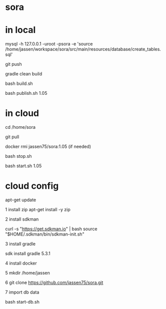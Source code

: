 # sora

# in local

mysql -h 127.0.0.1 -uroot -psora -e 'source /home/jassen/workspace/sora/src/main/resources/database/create_tables.sql'

git push

gradle clean build

bash build.sh

bash publish.sh 1.05



# in cloud

cd /home/sora

git pull

docker rmi jassen75/sora:1.05 (if needed)

bash stop.sh

bash start.sh 1.05



# cloud config

apt-get update

1  install zip
apt-get install -y zip

2 install sdkman

curl -s "https://get.sdkman.io" | bash
source "$HOME/.sdkman/bin/sdkman-init.sh"

3 install gradle

sdk install gradle 5.3.1

4 install docker

5 mkdir /home/jassen


6  git clone https://github.com/jassen75/sora.git


7  import db data

bash start-db.sh


